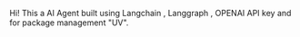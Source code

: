 Hi!
This a AI Agent built using Langchain , Langgraph , OPENAI API key and for package management "UV".
